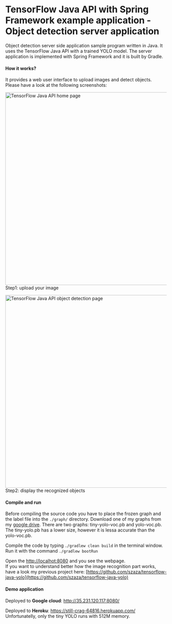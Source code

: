 # TensorFlow Java API with Spring Framework example application - Object detection server application
Object detection server side application sample program written in Java. It uses the TensorFlow Java API with a trained YOLO model. The server application is implemented with Spring Framework and it is built by Gradle.

#### How it works?

It provides a web user interface to upload images and detect objects. Please have a look at the following screenshots:

<img src="https://github.com/szaza/java-tensorflow-spring/blob/master/sample/home-page.jpg" alt="TensorFlow Java API home page" title="TensorFlow Java API home page" width="600"/><br/>
Step1: upload your image

<img src="https://github.com/szaza/java-tensorflow-spring/blob/master/sample/object-detection-page.jpg" alt="TensorFlow Java API object detection page" title="TensorFlow Java API object detection page" width="600"/><br/>Step2: display the recognized objects

#### Compile and run
Before compiling the source code you have to place the frozen graph and the label file into the `./graph/` directory. Download one of my graphs from my [google drive](https://drive.google.com/drive/folders/1GfS1Yle7Xari1tRUEi2EDYedFteAOaoN). There are two graphs: tiny-yolo-voc.pb and yolo-voc.pb. The tiny-yolo.pb has a lower size, however it is lessa accurate than the yolo-voc.pb.

Compile the code by typing `./gradlew clean build` in the terminal window.<br/>
Run it with the command `./gradlew bootRun`

Open the [http://localhot:8080](http://localhot:8080) and you see the webpage.<br/>
If you want to understand better how the image recognition part works, have a look my previous project here: [https://github.com/szaza/tensorflow-java-yolo](https://github.com/szaza/tensorflow-java-yolo)

#### Demo application

Deployed to **Google cloud**: http://35.231.120.117:8080/

Deployed to **Heroku**: https://still-crag-64816.herokuapp.com/<br/>
Unfortunatelly, only the tiny YOLO runs with 512M memory.
